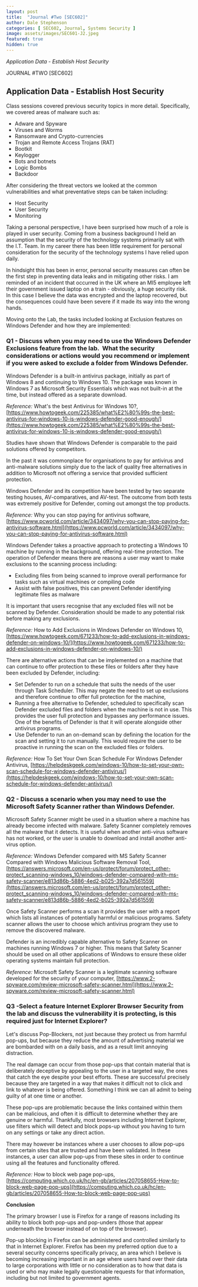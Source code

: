 ```yaml
---
layout: post
title:  "Journal #Two [SEC602]"
author: Dale Stephenson
categories: [ SEC602, Journal, Systems Security ]
image: assets/images/SEC601-J2.jpeg
featured: true
hidden: true
---
```

<i>Application Data - Establish Host Security</i>

JOURNAL #TWO [SEC602]

<h2>Application Data - Establish Host Security</h2>

Class sessions covered previous security topics in more detail. Specifically, we covered areas of malware such as:

- Adware and Spyware
- Viruses and Worms
- Ransomware and Crypto-currencies 
- Trojan and Remote Access Trojans (RAT)
- Bootkit
- Keylogger 
- Bots and botnets
- Logic Bombs
- Backdoor

After considering the threat vectors we looked at the common vulnerabilities and what preventative steps can be taken including:

- Host Security 
- User Security 
- Monitoring 

Taking a personal perspective, I have been surprised how much of a role is played in user security. Coming from a business background I held an assumption that the security of the technology systems primarily sat with the I.T. Team. In my career there has been little requirement for personal consideration for the security of the technology systems I have relied upon daily. 

In hindsight this has been in error, personal security measures can often be the first step in preventing data leaks and in mitigating other risks. I am reminded of an incident that occurred in the UK where an MI5 employee left their government issued laptop on a train - obviously, a huge security risk. In this case I believe the data was encrypted and the laptop recovered, but the consequences could have been severe if it made its way into the wrong hands. 

Moving onto the Lab, the tasks included looking at Exclusion features on Windows Defender and how they are implemented:

<h3>Q1 - Discuss when you may need to use the Windows Defender Exclusions feature from the lab.  What the security considerations or actions would you recommend or implement if you were asked to exclude a folder from Windows Defender.</h3> 

Windows Defender is a built-in antivirus package, initially as part of Windows 8 and continuing to Windows 10. The package was known in Windows 7 as Microsoft Security Essentials which was not built-in at the time, but instead offered as a separate download. 

<i>Reference:</i> What's the best Antivirus for Windows 10?, [https://www.howtogeek.com/225385/what%E2%80%99s-the-best-antivirus-for-windows-10-is-windows-defender-good-enough/](https://www.howtogeek.com/225385/what%E2%80%99s-the-best-antivirus-for-windows-10-is-windows-defender-good-enough/)

Studies have shown that Windows Defender is comparable to the paid solutions offered by competitors.

In the past it was commonplace for organisations to pay for antivirus and anti-malware solutions simply due to the lack of quality free alternatives in addition to Microsoft not offering a service that provided sufficient protection.

Windows Defender and its competition have been tested by two separate testing houses, AV-comparatives, and AV-test. The outcome from both tests was extremely positive for Defender, coming out amongst the top products.

<i>Reference:</i> Why you can stop paying for antivirus software, [https://www.pcworld.com/article/3434097/why-you-can-stop-paying-for-antivirus-software.html](https://www.pcworld.com/article/3434097/why-you-can-stop-paying-for-antivirus-software.html)

Windows Defender takes a proactive approach to protecting a Windows 10 machine by running in the background, offering real-time protection. The operation of Defender means there are reasons a user may want to make exclusions to the scanning process including:

- Excluding files from being scanned to improve overall performance for tasks such as virtual machines or compiling code
- Assist with false positives, this can prevent Defender identifying legitimate files as malware

It is important that users recognise that any excluded files will not be scanned by Defender. Consideration should be made to any potential risk before making any exclusions. 

<i>Reference:</i> How to Add Exclusions in Windows Defender on Windows 10, [https://www.howtogeek.com/671233/how-to-add-exclusions-in-windows-defender-on-windows-10/](https://www.howtogeek.com/671233/how-to-add-exclusions-in-windows-defender-on-windows-10/)

There are alternative actions that can be implemented on a machine that can continue to offer protection to these files or folders after they have been excluded by Defender, including:

- Set Defender to run on a schedule that suits the needs of the user through Task Scheduler. This may negate the need to set up exclusions and therefore continue to offer full protection for the machine, 
- Running a free alternative to Defender, scheduled to specifically scan Defender excluded files and folders when the machine is not in use. This provides the user full protection and bypasses any performance issues. One of the benefits of Defender is that it will operate alongside other antivirus programs. 
- Use Defender to run an on-demand scan by defining the location for the scan and setting it to run manually. This would require the user to be proactive in running the scan on the excluded files or folders.

<i>Reference:</i> How To Set Your Own Scan Schedule For Windows Defender Antivirus, [https://helpdeskgeek.com/windows-10/how-to-set-your-own-scan-schedule-for-windows-defender-antivirus/](https://helpdeskgeek.com/windows-10/how-to-set-your-own-scan-schedule-for-windows-defender-antivirus/)

<h3>Q2 - Discuss a scenario when you may need to use the Microsoft Safety Scanner rather than Windows Defender.</h3>

Microsoft Safety Scanner might be used in a situation where a machine has already become infected with malware. Safety Scanner completely removes all the malware that it detects. It is useful when another anti-virus software has not worked, or the user is unable to download and install another anti-virus option.

<i>Reference:</i> Windows Defender compared with MS Safety Scanner Compared with Windows Malicious Software Removal Tool, [https://answers.microsoft.com/en-us/protect/forum/protect_other-protect_scanning-windows_10/windows-defender-compared-with-ms-safety-scanner/e813d86b-5886-4ed2-b025-392a7d561559](https://answers.microsoft.com/en-us/protect/forum/protect_other-protect_scanning-windows_10/windows-defender-compared-with-ms-safety-scanner/e813d86b-5886-4ed2-b025-392a7d561559)

Once Safety Scanner performs a scan it provides the user with a report which lists all instances of potentially harmful or malicious programs. Safety scanner allows the user to choose which antivirus program they use to remove the discovered malware.

Defender is an incredibly capable alternative to Safety Scanner on machines running Windows 7 or higher. This means that Safety Scanner should be used on all other applications of Windows to ensure these older operating systems maintain full protection.

<i>Reference:</i> Microsoft Safety Scanner is a legitimate scanning software developed for the security of your computer, [https://www.2-spyware.com/review-microsoft-safety-scanner.html](https://www.2-spyware.com/review-microsoft-safety-scanner.html)

<h3>Q3 -Select a feature Internet Explorer Browser Security from the lab and discuss the vulnerability it is protecting, is this required just for Internet Explorer?</h3>

Let's discuss Pop-Blockers, not just because they protect us from harmful pop-ups, but because they reduce the amount of advertising material we are bombarded with on a daily basis, and as a result limit annoying distraction.

The real damage can occur from those pop-ups that contain material that is deliberately deceptive by appealing to the user in a targeted way, the ones that catch the eye despite your best efforts. These are successful precisely because they are targeted in a way that makes it difficult not to click and link to whatever is being offered. Something I think we can all admit to being guilty of at one time or another.

These pop-ups are problematic because the links contained within them can be malicious, and often it is difficult to determine whether they are genuine or harmful. Thankfully, most browsers including Internet Explorer, use filters which will detect and block pops-up without you having to turn on any settings or take any direct action.

There may however be instances where a user chooses to allow pop-ups from certain sites that are trusted and have been validated. In these instances, a user can allow pop-ups from these sites in order to continue using all the features and functionality offered.

<i>Reference:</i> How to block web page pop-ups, [https://computing.which.co.uk/hc/en-gb/articles/207058655-How-to-block-web-page-pop-ups](https://computing.which.co.uk/hc/en-gb/articles/207058655-How-to-block-web-page-pop-ups)

<b>Conclusion</b>

The primary browser I use is Firefox for a range of reasons including its ability to block both pop-ups and pop-unders (those that appear underneath the browser instead of on top of the browser).

Pop-up blocking in Firefox can be administered and controlled similarly to that in Internet Explorer. Firefox has been my preferred option due to a several security concerns specifically privacy, an area which I believe is becoming increasing important in an age where users hand over their data to large corporations with little or no consideration as to how that data is used or who may make legally questionable requests for that information, including but not limited to government agents.